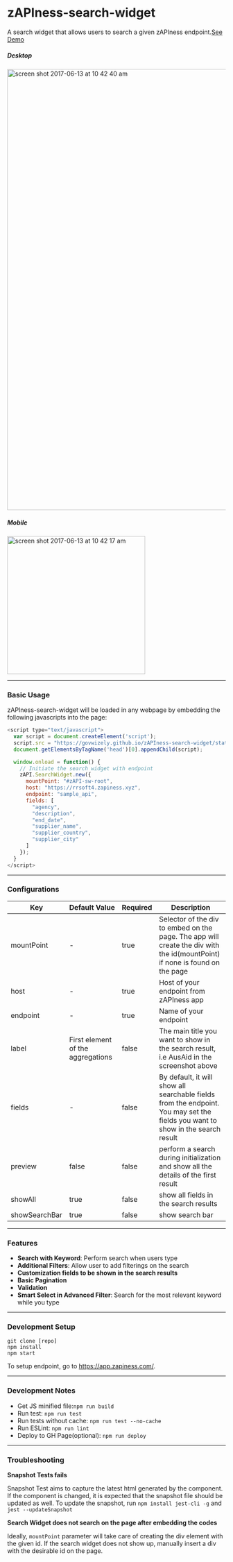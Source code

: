 # zAPIness-search-widget

A search widget that allows users to search a given zAPIness endpoint.[See Demo](https://govwizely.github.io/zAPIness-search-widget)

##### Desktop

<img width="1017" alt="screen shot 2017-06-13 at 10 42 40 am" src="https://user-images.githubusercontent.com/21019282/27063567-100797c0-5025-11e7-8db8-ba0edbb40957.png">

##### Mobile

<img width="318" alt="screen shot 2017-06-13 at 10 42 17 am" src="https://user-images.githubusercontent.com/21019282/27063579-1f0d54e4-5025-11e7-909a-5ae9a8604749.png">

____


### Basic Usage

zAPIness-search-widget will be loaded in any webpage by embedding the following javascripts into the page:

```javascript
<script type="text/javascript">
  var script = document.createElement('script');
  script.src = "https://govwizely.github.io/zAPIness-search-widget/static/js/main.js";
  document.getElementsByTagName('head')[0].appendChild(script);

  window.onload = function() {
    // Initiate the search widget with endpoint
    zAPI.SearchWidget.new({
      mountPoint: "#zAPI-sw-root",
      host: "https://rrsoft4.zapiness.xyz",
      endpoint: "sample_api",
      fields: [
        "agency",
        "description",
        "end_date",
        "supplier_name",
        "supplier_country",
        "supplier_city"
      ]
    });
  }
</script>
```

---

### Configurations
|  Key          | Default Value | Required | Description |
| ------------- |-------------| -----|----- |
| mountPoint    |  - | true | Selector of the div to embed on the page. The app will create the div with the id(mountPoint) if none is found on the page |
| host      | -    |   true | Host of your endpoint from zAPIness app  |
| endpoint | -     |   true | Name of your endpoint |
| label | First element of the aggregations |false| The main title you want to show in the search result, i.e AusAid in the screenshot above |
| fields | - | false |By default, it will show all searchable fields from the endpoint. You may set the fields you want to show in the search result|
| preview | false | false| perform a search during initialization and show all the details of the first result|
| showAll | true | false| show all fields in the search results |
| showSearchBar | true | false | show search bar |

---

### Features

* __Search with Keyword__: Perform search when users type
* __Additional Filters__: Allow user to add filterings on the search
* __Customization fields to be shown in the search results__
* __Basic Pagination__
* __Validation__
* __Smart Select in Advanced Filter__: Search for the most relevant keyword while you type

___

### Development Setup

```
git clone [repo]
npm install
npm start
```

To setup endpoint, go to https://app.zapiness.com/.
___

### Development Notes

* Get JS minified file:```npm run build```
* Run test: ```npm run test```
* Run tests without cache: ```npm run test --no-cache```
* Run ESLint: ```npm run lint```
* Deploy to GH Page(optional): ```npm run deploy```

___

### Troubleshooting

__Snapshot Tests fails__

Snapshot Test aims to capture the latest html generated by the component. If the component is changed, it is expected that the snapshot file should be updated as well. To update the snapshot, run ```npm install jest-cli -g``` and ```jest --updateSnapshot```

__Search Widget does not search on the page after embedding the codes__

Ideally, ```mountPoint``` parameter will take care of creating the div element with the given id. If the search widget does not show up, manually insert a div with the desirable id on the page.
